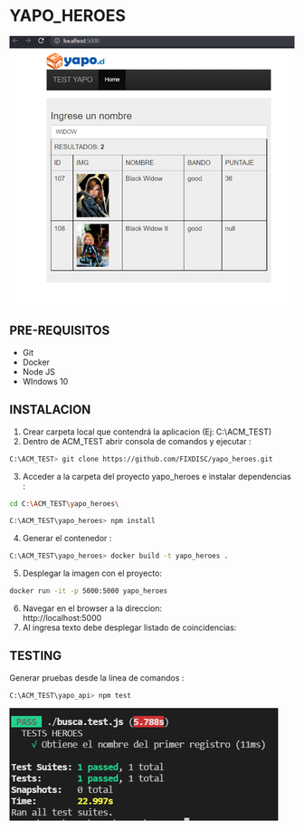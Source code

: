 # YAPO_HEROES
![TEST](img/Captura.PNG)

## PRE-REQUISITOS
- Git
- Docker
- Node JS
- WIndows 10
## INSTALACION
1. Crear carpeta local que contendrá la aplicacion (Ej: C:\ACM_TEST)
2. Dentro de ACM_TEST abrir consola de comandos y ejecutar : 
```sh
C:\ACM_TEST> git clone https://github.com/FIXDISC/yapo_heroes.git
```
3. Acceder a la carpeta del proyecto yapo_heroes e instalar dependencias :
```sh
cd C:\ACM_TEST\yapo_heroes\
```
```sh
C:\ACM_TEST\yapo_heroes> npm install
```
4. Generar el contenedor :
```sh
C:\ACM_TEST\yapo_heroes> docker build -t yapo_heroes .
```
5. Desplegar la imagen con el proyecto:
```sh
docker run -it -p 5000:5000 yapo_heroes
```
6. Navegar en el browser a la direccion:  
   http://localhost:5000
7. Al ingresa texto debe desplegar listado de coincidencias:  
   

## TESTING
Generar pruebas desde la linea de comandos :
```sh
C:\ACM_TEST\yapo_api> npm test
```
![CAPTURA](img/test.PNG)

